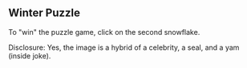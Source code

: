 ## Winter Puzzle
To "win" the puzzle game, click on the second snowflake.

Disclosure: Yes, the image is a hybrid of a celebrity, a seal, and a yam (inside joke).

